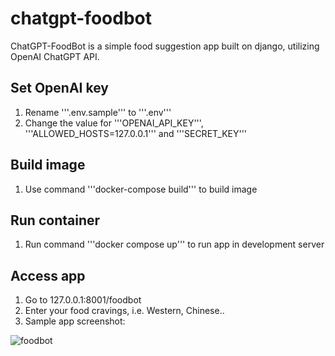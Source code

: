 # chatgpt-foodbot

ChatGPT-FoodBot is a simple food suggestion app built on django, utilizing OpenAI ChatGPT API.

## Set OpenAI key
1. Rename '''.env.sample''' to '''.env'''
2. Change the value for '''OPENAI_API_KEY''', '''ALLOWED_HOSTS=127.0.0.1''' and '''SECRET_KEY'''

## Build image
1. Use command '''docker-compose build''' to build image

## Run container
1. Run command '''docker compose up''' to run app in development server

## Access app
1. Go to 127.0.0.1:8001/foodbot
2. Enter your food cravings, i.e. Western, Chinese..
3. Sample app screenshot:

![foodbot](https://user-images.githubusercontent.com/47896683/227992825-751a4ac1-ba5c-427f-8d13-76e7014c90d7.png)

